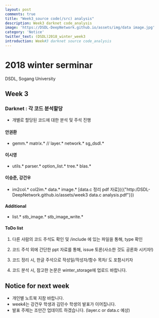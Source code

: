 ```yaml
---
layout: post
comments: true
title: "Week3_source code(/src) analysis"
description: Week3 darknet code_analysis
image: 'https://DSDL-DeepNetwork.github.io/assets/img/data image.jpg'
category: 'Notice'
twitter_text: (DSDL)2018_winter_week3
introduction: Week#3 darknet source code_analysis
---
```


# 2018 winter serminar

DSDL, Sogang University


## Week 3

### Darknet : 각 코드 분석할당
- 개별로 할당된 코드에 대한 분석 및 주석 진행

#### 안권환
- gemm.*   matrix.* // layer.*  network.*  sg_dsdl.*

#### 이시영
- utils.*  parser.*  option_list.*  tree.*  blas.*

#### 이승준, 강건우
- im2col.*  col2im.*  data.*  image.*
[data.c 정리 pdf 자료]({{"http:/DSDL-DeepNetwork.github.io/assets/week3 data.c analysis.pdf"}})

#### Additional
- list.*  stb_image.*  stb_image_write.*


#### ToDo list
1. 다른 사람의 코드 주석도 확인 및 /include 에 있는 파일을 통해, type 확인

2. 코드 주석 외에 간단한 ppt 자료를 통해, issue 토론(사소한 것도 공론화 시키자!)

3. 코드 정리 시, 한글 주석으로 작성일/작성자/함수 목차/ 도 포함시키자

4. 코드 분석 시, 참고한 논문은 winter_storage에 업로드 바랍니다.

## Notice for next week
- 개인별 노트북 지참 바랍니다.
- week4는 강건우 학생과 김민수 학생의 발표가 이어집니다.
- 발표 주제는 조만간 업데이트 하겠습니다. (layer.c or data.c 예상)

